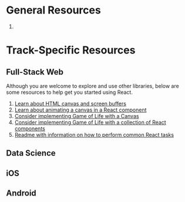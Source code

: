 # General Resources
1.

# Track-Specific Resources


## Full-Stack Web
Although you are welcome to explore and use other libraries, below are some
resources to help get you started using React.

1. [Learn about HTML canvas and screen buffers](../../resources/canvas-buffer)
2. [Learn about animating a canvas in a React component](../../resources/canvas)
3. [Consider implementing Game of Life with a Canvas](../../resources/life-canvas)
4. [Consider implementing Game of Life with a collection of React components](../../resources/simple-components)
5. [Readme with information on how to perform common React tasks](../../resources/react-setup)


## Data Science



## iOS



## Android
